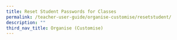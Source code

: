 ```yaml
---
title: Reset Student Passwords for Classes
permalink: /teacher-user-guide/organise-customise/resetstudent/
description: ""
third_nav_title: Organise (Customise)
---
```

